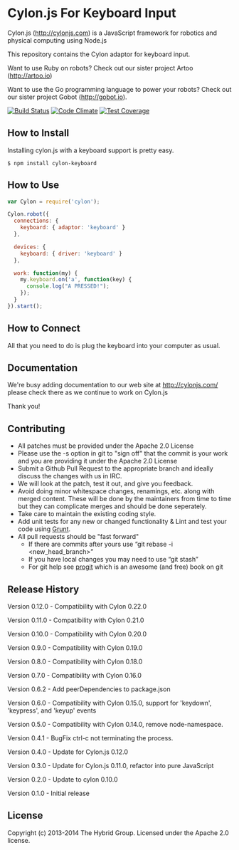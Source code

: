 # Cylon.js For Keyboard Input

Cylon.js (http://cylonjs.com) is a JavaScript framework for robotics and
physical computing using Node.js

This repository contains the Cylon adaptor for keyboard input.

Want to use Ruby on robots? Check out our sister project Artoo (http://artoo.io)

Want to use the Go programming language to power your robots? Check out our
sister project Gobot (http://gobot.io).

[![Build Status](https://secure.travis-ci.org/hybridgroup/cylon-keyboard.png?branch=master)](http://travis-ci.org/hybridgroup/cylon-keyboard) [![Code Climate](https://codeclimate.com/github/hybridgroup/cylon-keyboard/badges/gpa.svg)](https://codeclimate.com/github/hybridgroup/cylon-keyboard) [![Test Coverage](https://codeclimate.com/github/hybridgroup/cylon-keyboard/badges/coverage.svg)](https://codeclimate.com/github/hybridgroup/cylon-keyboard)

## How to Install

Installing cylon.js with a keyboard support is pretty easy.

    $ npm install cylon-keyboard

## How to Use

```javascript
var Cylon = require('cylon');

Cylon.robot({
  connections: {
    keyboard: { adaptor: 'keyboard' }
  },

  devices: {
    keyboard: { driver: 'keyboard' }
  },

  work: function(my) {
    my.keyboard.on('a', function(key) {
      console.log("A PRESSED!");
    });
  }
}).start();
```

## How to Connect

All that you need to do is plug the keyboard into your computer as usual.

## Documentation

We're busy adding documentation to our web site at http://cylonjs.com/ please
check there as we continue to work on Cylon.js

Thank you!

## Contributing

* All patches must be provided under the Apache 2.0 License
* Please use the -s option in git to "sign off" that the commit is your work and
  you are providing it under the Apache 2.0 License
* Submit a Github Pull Request to the appropriate branch and ideally discuss the
  changes with us in IRC.
* We will look at the patch, test it out, and give you feedback.
* Avoid doing minor whitespace changes, renamings, etc. along with merged
  content. These will be done by the maintainers from time to time but they can
complicate merges and should be done seperately.
* Take care to maintain the existing coding style.
* Add unit tests for any new or changed functionality & Lint and test your code
  using [Grunt](http://gruntjs.com/).
* All pull requests should be "fast forward"
  * If there are commits after yours use “git rebase -i <new_head_branch>”
  * If you have local changes you may need to use “git stash”
  * For git help see [progit](http://git-scm.com/book) which is an awesome (and
    free) book on git

## Release History

Version 0.12.0 - Compatibility with Cylon 0.22.0

Version 0.11.0 - Compatibility with Cylon 0.21.0

Version 0.10.0 - Compatibility with Cylon 0.20.0

Version 0.9.0 - Compatibility with Cylon 0.19.0

Version 0.8.0 - Compatibility with Cylon 0.18.0

Version 0.7.0 - Compatibility with Cylon 0.16.0

Version 0.6.2 - Add peerDependencies to package.json

Version 0.6.0 - Compatibility with Cylon 0.15.0, support for 'keydown', 'keypress', and 'keyup' events

Version 0.5.0 - Compatibility with Cylon 0.14.0, remove node-namespace.

Version 0.4.1 - BugFix ctrl-c not terminating the process.

Version 0.4.0 - Update for Cylon.js 0.12.0

Version 0.3.0 - Update for Cylon.js 0.11.0, refactor into pure JavaScript

Version 0.2.0 - Update to cylon 0.10.0

Version 0.1.0 - Initial release

## License

Copyright (c) 2013-2014 The Hybrid Group. Licensed under the Apache 2.0 license.
